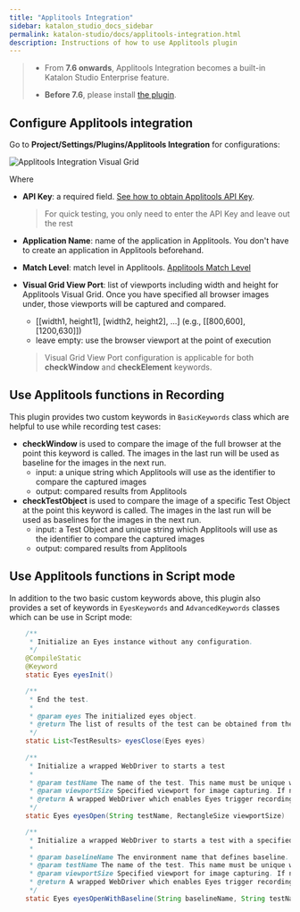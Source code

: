 ```yaml
---
title: "Applitools Integration"
sidebar: katalon_studio_docs_sidebar
permalink: katalon-studio/docs/applitools-integration.html
description: Instructions of how to use Applitools plugin
---
```


> * From **7.6 onwards**, Applitools Integration becomes a built-in Katalon Studio Enterprise feature.
>
> * **Before 7.6**, please install [the plugin](https://store.katalon.com/product/44/Applitools-Integration).

## Configure Applitools integration

Go to **Project/Settings/Plugins/Applitools Integration** for configurations:

![Applitools Integration Visual Grid](https://i.ibb.co/swxnv8c/Applitools-Store-1.png)

   Where

* **API Key**: a required field. [See how to obtain Applitools API Key](https://applitools.com/docs/topics/overview/obtain-api-key.html).
  > For quick testing, you only need to enter the API Key and leave out the rest
* **Application Name**: name of the application in Applitools. You don't have to create an application in Applitools beforehand.
* **Match Level**: match level in Applitools. [Applitools Match Level](https://applitools.com/docs/api/eyes-sdk/enums-gen/enum-global-matchlevel-selenium-java.html)
* **Visual Grid View Port**: list of viewports including width and height for Applitools Visual Grid. Once you have specified all browser images under, those viewports will be captured and compared.

  * [[width1, height1], [width2, height2], ...] (e.g., [[800,600],[1200,630]])
  * leave empty: use the browser viewport at the point of execution

  > Visual Grid View Port configuration is applicable for both **checkWindow** and **checkElement** keywords.

## Use Applitools functions in Recording

This plugin provides two custom keywords in `BasicKeywords` class which are helpful to use while recording test cases:

* **checkWindow** is used to compare the image of the full browser at the point this keyword is called. The images in the last run will be used as baseline for the images in the next run.
  * input: a unique string which Applitools will use as the identifier to compare the captured images
  * output: compared results from Applitools
* **checkTestObject** is used to compare the image of a specific Test Object  at the point this keyword is called. The images in the last run will be used as baselines for the images in the next run.
  * input: a Test Object and unique string which Applitools will use as the identifier to compare the captured images
  * output: compared results from Applitools

## Use Applitools functions in Script mode

In addition to the two basic custom keywords above, this plugin also provides a set of keywords in `EyesKeywords` and `AdvancedKeywords` classes which can be use in Script mode:

```java
	/**
	 * Initialize an Eyes instance without any configuration.
	 */
	@CompileStatic
	@Keyword
	static Eyes eyesInit()

	/**
	 * End the test.
	 *
	 * @param eyes The initialized eyes object.
	 * @return The list of results of the test can be obtained from the object returned.
	 */
	static List<TestResults> eyesClose(Eyes eyes)
	
	/**
	 * Initialize a wrapped WebDriver to starts a test
	 *
	 * @param testName The name of the test. This name must be unique within the scope of the application name. It may be any string.
	 * @param viewportSize Specified viewport for image capturing. If null, the default browser viewport will be used.
	 * @return A wrapped WebDriver which enables Eyes trigger recording and frame handling.
	 */
	static Eyes eyesOpen(String testName, RectangleSize viewportSize)

	/**
	 * Initialize a wrapped WebDriver to starts a test with a specified baseline name.
	 *
	 * @param baselineName The environment name that defines baseline. If the name is undefined in the server when the test runs then the name will be created and defined on the server with values of the current test environment defined by a triplet <OS = baselineName, Browser, Viewport>.
	 * @param testName The name of the test. This name must be unique within the scope of the application name. It may be any string.
	 * @param viewportSize Specified viewport for image capturing. If null, the default browser viewport will be used.
	 * @return A wrapped WebDriver which enables Eyes trigger recording and frame handling.
	 */
	static Eyes eyesOpenWithBaseline(String baselineName, String testName, RectangleSize viewportSize)
```
